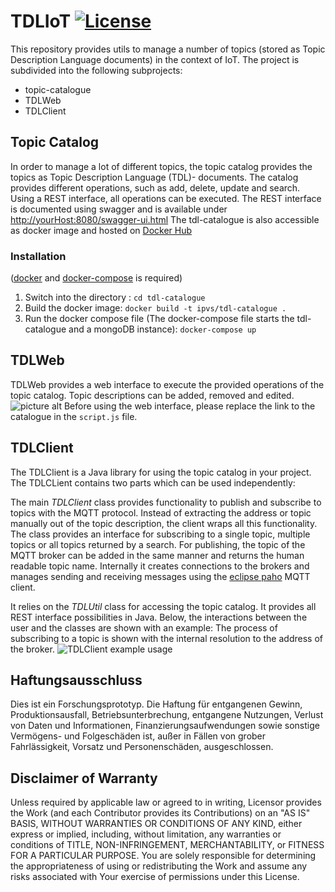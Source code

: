 # TDLIoT [![License](https://img.shields.io/badge/License-Apache%202.0-blue.svg)](https://opensource.org/licenses/Apache-2.0)
This repository provides utils to manage a number of topics (stored as Topic Description Language documents) in the context of IoT.
The project is subdivided into the following subprojects:
* topic-catalogue
* TDLWeb
* TDLClient
## Topic Catalog
In order to manage a lot of different topics, the topic catalog provides the topics as Topic Description Language (TDL)- documents. The catalog provides different operations, such as add, delete, update and search. Using a REST interface, all operations can be executed. 
The REST interface is documented using swagger and is available under [http://yourHost:8080/swagger-ui.html](http://yourHost:8080/swagger-ui.html)
The tdl-catalogue is also accessible as docker image and hosted on [Docker Hub](https://hub.docker.com/r/ipvs/tdl-catalogue/)
### Installation 
([docker](https://www.docker.com/) and [docker-compose](https://docs.docker.com/compose/) is required)
1. Switch into the directory :
```cd tdl-catalogue```
2. Build the docker image:
```docker build -t ipvs/tdl-catalogue .```
3. Run the docker compose file (The docker-compose file starts the tdl-catalogue and a mongoDB instance):
```docker-compose up```
## TDLWeb
TDLWeb provides a web interface to execute the provided operations of the topic catalog. Topic descriptions can be added, removed and edited.
![picture alt](https://raw.githubusercontent.com/IPVS-AS/TDLIoT/master/TDLWeb/screenshot.png)
Before using the web interface, please replace the link to the catalogue in the ```script.js``` file.
## TDLClient
The TDLClient is a Java library for using the topic catalog in your project. 
The TDLCLient contains two parts which can be used independently: 


The main *TDLClient* class provides functionality to publish and subscribe to topics with the MQTT protocol. 
Instead of extracting the address or topic manually out of the topic description, the client wraps all this functionality. 
The class provides an interface for subscribing to a single topic, multiple topics or all topics returned by a search. 
For publishing, the topic of the MQTT broker can be added in the same manner and returns the human readable topic name.
Internally it creates connections to the brokers and manages sending and receiving messages using the [eclipse paho](https://www.eclipse.org/paho/) MQTT client.


It relies on the *TDLUtil* class for accessing the topic catalog. 
It provides all REST interface possibilities in Java. 
Below, the interactions between the user and the classes are shown with an example:
The process of subscribing to a topic is shown with the internal resolution to the address of the broker. 
![TDLClient example usage](https://raw.githubusercontent.com/IPVS-AS/TDLIoT/master/TDLClient-example.png)

## Haftungsausschluss

Dies ist ein Forschungsprototyp.
Die Haftung für entgangenen Gewinn, Produktionsausfall, Betriebsunterbrechung, entgangene Nutzungen, Verlust von Daten und Informationen, Finanzierungsaufwendungen sowie sonstige Vermögens- und Folgeschäden ist, außer in Fällen von grober Fahrlässigkeit, Vorsatz und Personenschäden, ausgeschlossen.

## Disclaimer of Warranty

Unless required by applicable law or agreed to in writing, Licensor provides the Work (and each Contributor provides its Contributions) on an "AS IS" BASIS, WITHOUT WARRANTIES OR CONDITIONS OF ANY KIND, either express or implied, including, without limitation, any warranties or conditions of TITLE, NON-INFRINGEMENT, MERCHANTABILITY, or FITNESS FOR A PARTICULAR PURPOSE.
You are solely responsible for determining the appropriateness of using or redistributing the Work and assume any risks associated with Your exercise of permissions under this License.
